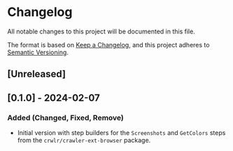 # Changelog
All notable changes to this project will be documented in this file.

The format is based on [Keep a Changelog](https://keepachangelog.com/en/1.0.0/),
and this project adheres to [Semantic Versioning](https://semver.org/spec/v2.0.0.html).

## [Unreleased]

## [0.1.0] - 2024-02-07
### Added (Changed, Fixed, Remove)
* Initial version with step builders for the `Screenshots` and `GetColors` steps from the `crwlr/crawler-ext-browser` package.

